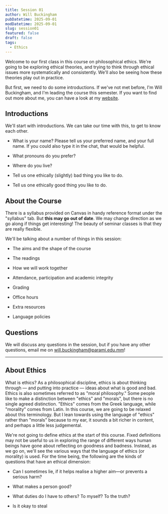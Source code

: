 ```yaml
---
title: Session 01
author: Will Buckingham
pubDatetime: 2025-09-01
modDatetime: 2025-09-01
slug: session01
featured: false
draft: false
tags:
  - Ethics
---
```

Welcome to our first class in this course on philosophical ethics. We're going to be exploring ethical theories, and trying to think through ethical issues more systematically and consistently. We'll also be seeing how these theories play out in practice.

But first, we need to do some introductions. If we've not met before, I'm Will Buckingham, and I'm leading the course this semester. If you want to find out more about me, you can have a look at my [website](https://www.willbuckingham.com).

## Introductions

We'll start with introductions. We can take our time with this, to get to know each other.

*   What is your name? Please tell us your preferred name, and your full name. If you could also type it in the chat, that would be helpful.
    
*   What pronouns do you prefer?
    
*   Where do you live?
    
*   Tell us one ethically (slightly) bad thing you like to do.
    
*   Tell us one ethically good thing you like to do.
    

## About the Course

There is a syllabus provided on Canvas in handy reference format under the "syllabus" tab. But **this may go out of date**. We may change direction as we go along if things get interesting! The beauty of seminar classes is that they are really flexible.

We'll be talking about a number of things in this session:

*   The aims and the shape of the course
    
*   The readings
    
*   How we will work together
    
*   Attendance, participation and academic integrity
    
*   Grading
    
*   Office hours
    
*   Extra resources
    
*   Language policies
    

## Questions

We will discuss any questions in the session, but if you have any other questions, email me on [will.buckingham@parami.edu.mm](mailto:will.buckingham@parami.edu.mm)!

* * *

## About Ethics

What is ethics? As a philosophical discipline, ethics is about thinking through — and putting into practice — ideas about what is good and bad. Ethics is also sometimes referred to as "moral philosophy." Some people like to make a distinction between "ethics" and "morals", but there is no single agreed distinction. "Ethics" comes from the Greek language, while "morality" comes from Latin. In this course, we are going to be relaxed about this terminology. But I lean towards using the language of "ethics" rather than "morals" because to my ear, it sounds a bit richer in content, and perhaps a little less judgemental.

We're not going to define ethics at the start of this course. Fixed definitions may not be useful to us in exploring the range of different ways human beings have gone about reflecting on goodness and badness. Instead, as we go on, we'll see the various ways that the language of ethics (or morality) is used. For the time being, the following are the kinds of questions that have an ethical dimension:

*   Can I sometimes lie, if it helps realise a higher aim—or prevents a serious harm?
    
*   What makes a person good?
    
*   What duties do I have to others? To myself? To the truth?
    
*   Is it okay to steal